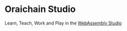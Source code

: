 # Oraichain Studio

Learn, Teach, Work and Play in the [WebAssembly Studio](https://docs.google.com/presentation/d/1JviCYrWtAQd8DiAimLZnexzyLMY0fST8L-vNTp2yMZk/edit?usp=sharing)
